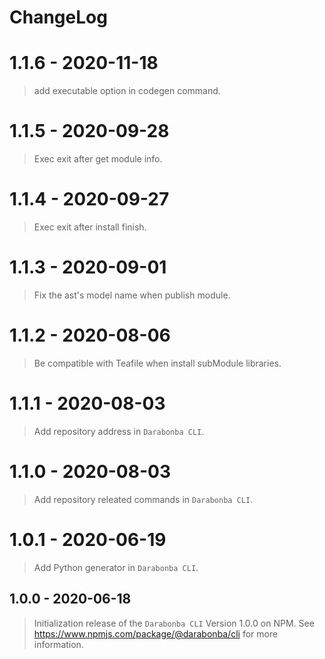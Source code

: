 # ChangeLog

# 1.1.6 - 2020-11-18

> add executable option in codegen command.

# 1.1.5 - 2020-09-28

> Exec exit after get module info.

# 1.1.4 - 2020-09-27

> Exec exit after install finish.

# 1.1.3 - 2020-09-01

> Fix the ast's model name when publish module.

# 1.1.2 - 2020-08-06

> Be compatible with Teafile when install subModule libraries.

# 1.1.1 - 2020-08-03

> Add repository address in `Darabonba CLI`.

# 1.1.0 - 2020-08-03

> Add repository releated commands in `Darabonba CLI`.

# 1.0.1 - 2020-06-19

> Add Python generator in `Darabonba CLI`.

## 1.0.0 - 2020-06-18

> Initialization release of the `Darabonba CLI` Version 1.0.0 on NPM.
> See <https://www.npmjs.com/package/@darabonba/cli> for more information.